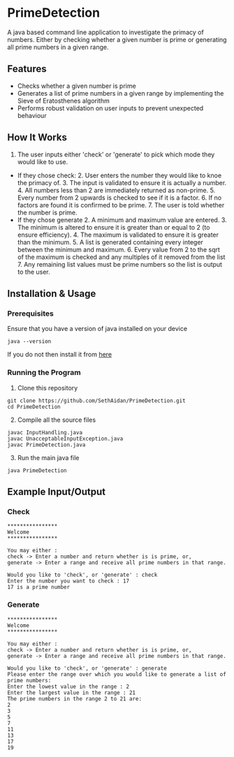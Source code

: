 # PrimeDetection
A java based command line application to investigate the primacy of numbers.
Either by checking whether a given number is prime or generating all prime numbers in a given range.

## Features
 - Checks whether a given number is prime
 - Generates a list of prime numbers in a given range by implementing the Sieve of Eratosthenes algorithm
 - Performs robust validation on user inputs to prevent unexpected behaviour

 ## How It Works
 1. The user inputs either 'check' or 'generate' to pick which mode they would like to use.
  - If they chose check:
    2. User enters the number they would like to knoe the primacy of.
    3. The input is validated to ensure it is actually a number.
    4. All numbers less than 2 are immediately returned as non-prime.
    5. Every number from 2 upwards is checked to see if it is a factor.
    6. If no factors are found it is confirmed to be prime.
    7. The user is told whether the number is prime. 
 - If they chose generate
    2. A minimum and maximum value are entered.
    3. The minimum is altered to ensure it is greater than or equal to 2 (to ensure efficiency).
    4. The maximum is validated to ensure it is greater than the minimum.
    5. A list is generated containing every integer between the minimum and maximum.
    6. Every value from 2 to the sqrt of the maximum is checked and any multiples of it removed from the list
    7. Any remaining list values must be prime numbers so the list is output to the user.

## Installation & Usage
### Prerequisites
Ensure that you have a version of java installed on your device
```console
java --version
```
If you do not then install it from [here](https://www.java.com/en/download/)
### Running the Program
1. Clone this repository
```console
git clone https://github.com/SethAidan/PrimeDetection.git
cd PrimeDetection
```
2. Compile all the source files
```console
javac InputHandling.java
javac UnacceptableInputException.java
javac PrimeDetection.java
```
3. Run the main java file
```console
java PrimeDetection
```
## Example Input/Output
### Check
```console
****************
Welcome
****************

You may either : 
check -> Enter a number and return whether is is prime, or,
generate -> Enter a range and receive all prime numbers in that range.

Would you like to 'check', or 'generate' : check
Enter the number you want to check : 17
17 is a prime number
```
### Generate
```console
****************
Welcome
****************

You may either : 
check -> Enter a number and return whether is is prime, or,
generate -> Enter a range and receive all prime numbers in that range.

Would you like to 'check', or 'generate' : generate
Please enter the range over which you would like to generate a list of prime numbers:
Enter the lowest value in the range : 2
Enter the largest value in the range : 21
The prime numbers in the range 2 to 21 are:
2
3
5
7
11
13
17
19
```